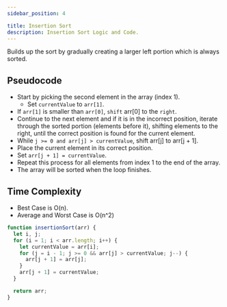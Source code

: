 ```yaml
---
sidebar_position: 4

title: Insertion Sort
description: Insertion Sort Logic and Code.
---
```


Builds up the sort by gradually creating a larger left portion which is always sorted.

## Pseudocode

- Start by picking the second element in the array (index 1).
  - Set `currentValue` to `arr[1]`.
- If `arr[1]` is smaller than `arr[0]`, `shift` arr[0] to the `right`.
- Continue to the next element and if it is in the incorrect position, iterate through the sorted portion (elements before it), shifting elements to the right, until the correct position is found for the current element.
- While `j >= 0 and arr[j] > currentValue`, shift arr[j] to arr[j + 1].
- Place the current element in its correct position.
- Set `arr[j + 1] = currentValue`.
- Repeat this process for all elements from index 1 to the end of the array.
- The array will be sorted when the loop finishes.

## Time Complexity
- Best Case is O(n).
- Average and Worst Case is O(n^2)

```js title='Insertion Sort'
function insertionSort(arr) {
  let i, j;
  for (i = 1; i < arr.length; i++) {
    let currentValue = arr[i];
    for (j = i - 1; j >= 0 && arr[j] > currentValue; j--) {
      arr[j + 1] = arr[j];
    }
    arr[j + 1] = currentValue;
  }

  return arr;
}
```
